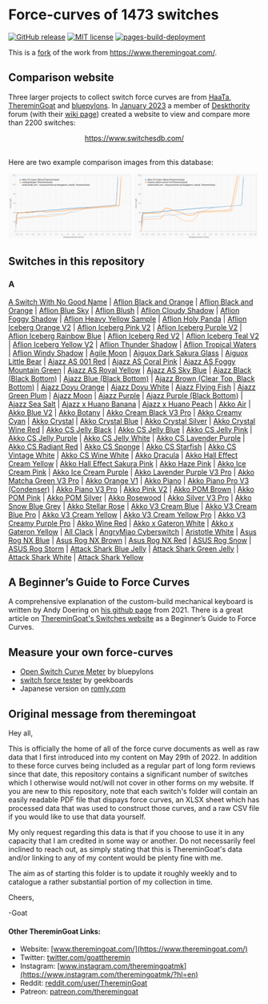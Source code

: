 # Force-curves of 1473 switches

[![GitHub release](https://img.shields.io/github/release/kreier/force-curves.svg)](https://GitHub.com/kreier/force-curves/releases/)
[![MIT license](https://img.shields.io/github/license/kreier/force-curves)](https://kreier.mit-license.org/)
[![pages-build-deployment](https://github.com/kreier/force-curves/actions/workflows/pages/pages-build-deployment/badge.svg)](https://github.com/kreier/force-curves/actions/workflows/pages/pages-build-deployment)

This is a [fork](https://github.com/ThereminGoat/force-curves) of the work from https://www.theremingoat.com/.

## Comparison website

Three larger projects to collect switch force curves are from [HaaTa](https://chart-studio.plotly.com/~haata#/), [ThereminGoat](https://github.com/ThereminGoat/force-curves) and [bluepylons](https://github.com/bluepylons/Open-Switch-Curve-Meter). In [January 2023](https://deskthority.net/viewtopic.php?t=27819) a member of [Deskthority](https://deskthority.net/) forum (with their [wiki page](https://deskthority.net/wiki/)) created a website to view and compare more than 2200 switches:

<div align="center">
<a href="https://www.switchesdb.com/">https://www.switchesdb.com/</br></br></a>
</div>

Here are two example comparison images from this database:

<img src="code/Akko_V3_Cream_Yellow_Leobog_Reaper.svg" width="49%"> <img src="code/Akko_V3_Cream_Yellow_Outemu_Silent_Lemon_V3.svg" width="49%">

## Switches in this repository

### A

[A Switch With No Good Name](data/A%20Switch%20With%20No%20Good%20Name/A%20Switch%20With%20No%20Good%20Name.pdf) | 
[Aflion Black and Orange](data/Aflion%20Black%20and%20Orange/Aflion%20Black%20and%20Orange.pdf) | 
[Aflion Black and Orange](https://kreier.github.io/force-curves/_data/Aflion%20Black%20and%20Orange/Aflion%20Black%20and%20Orange.pdf) |
[Aflion Blue Sky](https://kreier.github.io/force-curves/_data/Aflion%20Blue%20Sky/Aflion%20Blue%20Sky.pdf) |
[Aflion Blush](https://kreier.github.io/force-curves/_data/Aflion%20Blush/Aflion%20Blush.pdf) |
[Aflion Cloudy Shadow](https://kreier.github.io/force-curves/_data/Aflion%20Cloudy%20Shadow/Aflion%20Cloudy%20Shadow.pdf) |
[Aflion Foggy Shadow](https://kreier.github.io/force-curves/_data/Aflion%20Foggy%20Shadow/Aflion%20Foggy%20Shadow.pdf) |
[Aflion Heavy Yellow Sample](https://kreier.github.io/force-curves/_data/Aflion%20Heavy%20Yellow%20Sample/Aflion%20Heavy%20Yellow%20Sample.pdf) |
[Aflion Holy Panda](https://kreier.github.io/force-curves/_data/Aflion%20Holy%20Panda/Aflion%20Holy%20Panda.pdf) |
[Aflion Iceberg Orange V2](https://kreier.github.io/force-curves/_data/Aflion%20Iceberg%20Orange%20V2/Aflion%20Iceberg%20Orange%20V2.pdf) |
[Aflion Iceberg Pink V2](https://kreier.github.io/force-curves/_data/Aflion%20Iceberg%20Pink%20V2/Aflion%20Iceberg%20Pink%20V2.pdf) |
[Aflion Iceberg Purple V2](https://kreier.github.io/force-curves/_data/Aflion%20Iceberg%20Purple%20V2/Aflion%20Iceberg%20Purple%20V2.pdf) |
[Aflion Iceberg Rainbow Blue](https://kreier.github.io/force-curves/_data/Aflion%20Iceberg%20Rainbow%20Blue/Aflion%20Iceberg%20Rainbow%20Blue.pdf) |
[Aflion Iceberg Red V2](https://kreier.github.io/force-curves/_data/Aflion%20Iceberg%20Red%20V2/Aflion%20Iceberg%20Red%20V2.pdf) |
[Aflion Iceberg Teal V2](https://kreier.github.io/force-curves/_data/Aflion%20Iceberg%20Teal%20V2/Aflion%20Iceberg%20Teal%20V2.pdf) |
[Aflion Iceberg Yellow V2](https://kreier.github.io/force-curves/_data/Aflion%20Iceberg%20Yellow%20V2/Aflion%20Iceberg%20Yellow%20V2.pdf) |
[Aflion Thunder Shadow](https://kreier.github.io/force-curves/_data/Aflion%20Thunder%20Shadow/Aflion%20Thunder%20Shadow.pdf) |
[Aflion Tropical Waters](https://kreier.github.io/force-curves/_data/Aflion%20Tropical%20Waters/Aflion%20Tropical%20Waters.pdf) |
[Aflion Windy Shadow](https://kreier.github.io/force-curves/_data/Aflion%20Windy%20Shadow/Aflion%20Windy%20Shadow.pdf) |
[Agile Moon](https://kreier.github.io/force-curves/_data/Agile%20Moon/Agile%20Moon.pdf) |
[Aiguox Dark Sakura Glass](https://kreier.github.io/force-curves/_data/Aiguox%20Dark%20Sakura%20Glass/Aiguox%20Dark%20Sakura%20Glass.pdf) |
[Aiguox Little Bear](https://kreier.github.io/force-curves/_data/Aiguox%20Little%20Bear/Aiguox%20Little%20Bear.pdf) |
[Ajazz AS 001 Red](https://kreier.github.io/force-curves/_data/Ajazz%20AS%20001%20Red/Ajazz%20AS%20001%20Red.pdf) |
[Ajazz AS Coral Pink](https://kreier.github.io/force-curves/_data/Ajazz%20AS%20Coral%20Pink/Ajazz%20AS%20Coral%20Pink.pdf) |
[Ajazz AS Foggy Mountain Green](https://kreier.github.io/force-curves/_data/Ajazz%20AS%20Foggy%20Mountain%20Green/Ajazz%20AS%20Foggy%20Mountain%20Green.pdf) |
[Ajazz AS Royal Yellow](https://kreier.github.io/force-curves/_data/Ajazz%20AS%20Royal%20Yellow/Ajazz%20AS%20Royal%20Yellow.pdf) |
[Ajazz AS Sky Blue](https://kreier.github.io/force-curves/_data/Ajazz%20AS%20Sky%20Blue/Ajazz%20AS%20Sky%20Blue.pdf) |
[Ajazz Black (Black Bottom)](https://kreier.github.io/force-curves/_data/Ajazz%20Black%20(Black%20Bottom)/Ajazz%20Black%20(Black%20Bottom).pdf) |
[Ajazz Blue (Black Bottom)](https://kreier.github.io/force-curves/_data/Ajazz%20Blue%20(Black%20Bottom)/Ajazz%20Blue%20(Black%20Bottom).pdf) |
[Ajazz Brown (Clear Top, Black Bottom)](https://kreier.github.io/force-curves/_data/Ajazz%20Brown%20(Clear%20Top,%20Black%20Bottom)/Ajazz%20Brown%20(Clear%20Top,%20Black%20Bottom).pdf) |
[Ajazz Doyu Orange](https://kreier.github.io/force-curves/_data/Ajazz%20Doyu%20Orange/Ajazz%20Doyu%20Orange.pdf) |
[Ajazz Doyu White](https://kreier.github.io/force-curves/_data/Ajazz%20Doyu%20White/Ajazz%20Doyu%20White.pdf) |
[Ajazz Flying Fish](https://kreier.github.io/force-curves/_data/Ajazz%20Flying%20Fish/Ajazz%20Flying%20Fish.pdf) |
[Ajazz Green Plum](https://kreier.github.io/force-curves/_data/Ajazz%20Green%20Plum/Ajazz%20Green%20Plum.pdf) |
[Ajazz Moon](https://kreier.github.io/force-curves/_data/Ajazz%20Moon/Ajazz%20Moon.pdf) |
[Ajazz Purple](https://kreier.github.io/force-curves/_data/Ajazz%20Purple/Ajazz%20Purple.pdf) |
[Ajazz Purple (Black Bottom)](https://kreier.github.io/force-curves/_data/Ajazz%20Purple%20(Black%20Bottom)/Ajazz%20Purple%20(Black%20Bottom).pdf) |
[Ajazz Sea Salt](https://kreier.github.io/force-curves/_data/Ajazz%20Sea%20Salt/Ajazz%20Sea%20Salt.pdf) |
[Ajazz x Huano Banana](https://kreier.github.io/force-curves/_data/Ajazz%20x%20Huano%20Banana/Ajazz%20x%20Huano%20Banana.pdf) |
[Ajazz x Huano Peach](https://kreier.github.io/force-curves/_data/Ajazz%20x%20Huano%20Peach/Ajazz%20x%20Huano%20Peach.pdf) |
[Akko Air](https://kreier.github.io/force-curves/_data/Akko%20Air/Akko%20Air.pdf) |
[Akko Blue V2](https://kreier.github.io/force-curves/_data/Akko%20Blue%20V2/Akko%20Blue%20V2.pdf) |
[Akko Botany](https://kreier.github.io/force-curves/_data/Akko%20Botany/Akko%20Botany.pdf) |
[Akko Cream Black V3 Pro](https://kreier.github.io/force-curves/_data/Akko%20Cream%20Black%20V3%20Pro/Akko%20Cream%20Black%20V3%20Pro.pdf) |
[Akko Creamy Cyan](https://kreier.github.io/force-curves/_data/Akko%20Creamy%20Cyan/Akko%20Creamy%20Cyan.pdf) |
[Akko Crystal](https://kreier.github.io/force-curves/_data/Akko%20Crystal/Akko%20Crystal.pdf) |
[Akko Crystal Blue](https://kreier.github.io/force-curves/_data/Akko%20Crystal%20Blue/Akko%20Crystal%20Blue.pdf) |
[Akko Crystal Silver](https://kreier.github.io/force-curves/_data/Akko%20Crystal%20Silver/Akko%20Crystal%20Silver.pdf) |
[Akko Crystal Wine Red](https://kreier.github.io/force-curves/_data/Akko%20Crystal%20Wine%20Red/Akko%20Crystal%20Wine%20Red.pdf) |
[Akko CS Jelly Black](https://kreier.github.io/force-curves/_data/Akko%20CS%20Jelly%20Black/Akko%20CS%20Jelly%20Black.pdf) |
[Akko CS Jelly Blue](https://kreier.github.io/force-curves/_data/Akko%20CS%20Jelly%20Blue/Akko%20CS%20Jelly%20Blue.pdf) |
[Akko CS Jelly Pink](https://kreier.github.io/force-curves/_data/Akko%20CS%20Jelly%20Pink/Akko%20CS%20Jelly%20Pink.pdf) |
[Akko CS Jelly Purple](https://kreier.github.io/force-curves/_data/Akko%20CS%20Jelly%20Purple/Akko%20CS%20Jelly%20Purple.pdf) |
[Akko CS Jelly White](https://kreier.github.io/force-curves/_data/Akko%20CS%20Jelly%20White/Akko%20CS%20Jelly%20White.pdf) |
[Akko CS Lavender Purple](https://kreier.github.io/force-curves/_data/Akko%20CS%20Lavender%20Purple/Akko%20CS%20Lavender%20Purple.pdf) |
[Akko CS Radiant Red](https://kreier.github.io/force-curves/_data/Akko%20CS%20Radiant%20Red/Akko%20CS%20Radiant%20Red.pdf) |
[Akko CS Sponge](https://kreier.github.io/force-curves/_data/Akko%20CS%20Sponge/Akko%20CS%20Sponge.pdf) |
[Akko CS Starfish](https://kreier.github.io/force-curves/_data/Akko%20CS%20Starfish/Akko%20CS%20Starfish.pdf) |
[Akko CS Vintage White](https://kreier.github.io/force-curves/_data/Akko%20CS%20Vintage%20White/Akko%20CS%20Vintage%20White.pdf) |
[Akko CS Wine White](https://kreier.github.io/force-curves/_data/Akko%20CS%20Wine%20White/Akko%20CS%20Wine%20White.pdf) |
[Akko Dracula](https://kreier.github.io/force-curves/_data/Akko%20Dracula/Akko%20Dracula.pdf) |
[Akko Hall Effect Cream Yellow](https://kreier.github.io/force-curves/_data/Akko%20Hall%20Effect%20Cream%20Yellow/Akko%20Hall%20Effect%20Cream%20Yellow.pdf) |
[Akko Hall Effect Sakura Pink](https://kreier.github.io/force-curves/_data/Akko%20Hall%20Effect%20Sakura%20Pink/Akko%20Hall%20Effect%20Sakura%20Pink.pdf) |
[Akko Haze Pink](https://kreier.github.io/force-curves/_data/Akko%20Haze%20Pink/Akko%20Haze%20Pink.pdf) |
[Akko Ice Cream Pink](https://kreier.github.io/force-curves/_data/Akko%20Ice%20Cream%20Pink/Akko%20Ice%20Cream%20Pink.pdf) |
[Akko Ice Cream Purple](https://kreier.github.io/force-curves/_data/Akko%20Ice%20Cream%20Purple/Akko%20Ice%20Cream%20Purple.pdf) |
[Akko Lavender Purple V3 Pro](https://kreier.github.io/force-curves/_data/Akko%20Lavender%20Purple%20V3%20Pro/Akko%20Lavender%20Purple%20V3%20Pro.pdf) |
[Akko Matcha Green V3 Pro](https://kreier.github.io/force-curves/_data/Akko%20Matcha%20Green%20V3%20Pro/Akko%20Matcha%20Green%20V3%20Pro.pdf) |
[Akko Orange V1](https://kreier.github.io/force-curves/_data/Akko%20Orange%20V1/Akko%20Orange%20V1.pdf) |
[Akko Piano](https://kreier.github.io/force-curves/_data/Akko%20Piano/Akko%20Piano.pdf) |
[Akko Piano Pro V3 (Condenser)](https://kreier.github.io/force-curves/_data/Akko%20Piano%20Pro%20V3%20(Condenser)/Akko%20Piano%20Pro%20V3%20(Condenser).pdf) |
[Akko Piano V3 Pro](https://kreier.github.io/force-curves/_data/Akko%20Piano%20V3%20Pro/Akko%20Piano%20V3%20Pro.pdf) |
[Akko Pink V2](https://kreier.github.io/force-curves/_data/Akko%20Pink%20V2/Akko%20Pink%20V2.pdf) |
[Akko POM Brown](https://kreier.github.io/force-curves/_data/Akko%20POM%20Brown/Akko%20POM%20Brown.pdf) |
[Akko POM Pink](https://kreier.github.io/force-curves/_data/Akko%20POM%20Pink/Akko%20POM%20Pink.pdf) |
[Akko POM Silver](https://kreier.github.io/force-curves/_data/Akko%20POM%20Silver/Akko%20POM%20Silver.pdf) |
[Akko Rosewood](https://kreier.github.io/force-curves/_data/Akko%20Rosewood/Akko%20Rosewood.pdf) |
[Akko Silver V3 Pro](https://kreier.github.io/force-curves/_data/Akko%20Silver%20V3%20Pro/Akko%20Silver%20V3%20Pro.pdf) |
[Akko Snow Blue Grey](https://kreier.github.io/force-curves/_data/Akko%20Snow%20Blue%20Grey/Akko%20Snow%20Blue%20Grey.pdf) |
[Akko Stellar Rose](https://kreier.github.io/force-curves/_data/Akko%20Stellar%20Rose/Akko%20Stellar%20Rose.pdf) |
[Akko V3 Cream Blue](https://kreier.github.io/force-curves/_data/Akko%20V3%20Cream%20Blue/Akko%20V3%20Cream%20Blue.pdf) |
[Akko V3 Cream Blue Pro](https://kreier.github.io/force-curves/_data/Akko%20V3%20Cream%20Blue%20Pro/Akko%20V3%20Cream%20Blue%20Pro.pdf) |
[Akko V3 Cream Yellow](https://kreier.github.io/force-curves/_data/Akko%20V3%20Cream%20Yellow/Akko%20V3%20Cream%20Yellow.pdf) |
[Akko V3 Cream Yellow Pro](https://kreier.github.io/force-curves/_data/Akko%20V3%20Cream%20Yellow%20Pro/Akko%20V3%20Cream%20Yellow%20Pro.pdf) |
[Akko V3 Creamy Purple Pro](https://kreier.github.io/force-curves/_data/Akko%20V3%20Creamy%20Purple%20Pro/Akko%20V3%20Creamy%20Purple%20Pro.pdf) |
[Akko Wine Red](https://kreier.github.io/force-curves/_data/Akko%20Wine%20Red/Akko%20Wine%20Red.pdf) |
[Akko x Gateron White](https://kreier.github.io/force-curves/_data/Akko%20x%20Gateron%20White/Akko%20x%20Gateron%20White.pdf) |
[Akko x Gateron Yellow](https://kreier.github.io/force-curves/_data/Akko%20x%20Gateron%20Yellow/Akko%20x%20Gateron%20Yellow.pdf) |
[All Clack](https://kreier.github.io/force-curves/_data/All%20Clack/All%20Clack.pdf) |
[AngryMiao Cyberswitch](https://kreier.github.io/force-curves/_data/AngryMiao%20Cyberswitch/AngryMiao%20Cyberswitch.pdf) |
[Aristotle White](https://kreier.github.io/force-curves/_data/Aristotle%20White/Aristotle%20White.pdf) |
[Asus Rog NX Blue](https://kreier.github.io/force-curves/_data/Asus%20Rog%20NX%20Blue/Asus%20Rog%20NX%20Blue.pdf) |
[Asus Rog NX Brown](https://kreier.github.io/force-curves/_data/Asus%20Rog%20NX%20Brown/Asus%20Rog%20NX%20Brown.pdf) |
[Asus Rog NX Red](https://kreier.github.io/force-curves/_data/Asus%20Rog%20NX%20Red/Asus%20Rog%20NX%20Red.pdf) |
[ASUS Rog Snow](https://kreier.github.io/force-curves/_data/ASUS%20Rog%20Snow/ASUS%20Rog%20Snow.pdf) |
[ASUS Rog Storm](https://kreier.github.io/force-curves/_data/ASUS%20Rog%20Storm/ASUS%20Rog%20Storm.pdf) |
[Attack Shark Blue Jelly](https://kreier.github.io/force-curves/_data/Attack%20Shark%20Blue%20Jelly/Attack%20Shark%20Blue%20Jelly.pdf) |
[Attack Shark Green Jelly](https://kreier.github.io/force-curves/_data/Attack%20Shark%20Green%20Jelly/Attack%20Shark%20Green%20Jelly.pdf) |
[Attack Shark White](https://kreier.github.io/force-curves/_data/Attack%20Shark%20White/Attack%20Shark%20White.pdf) |
[Attack Shark Yellow](https://kreier.github.io/force-curves/_data/Attack%20Shark%20Yellow/Attack%20Shark%20Yellow.pdf)

## A Beginner’s Guide to Force Curves

A comprehensive explanation of the custom-build mechanical keyboard is written by Andy Doering on [his github page](https://github.com/AndyDoering/Keyboards) from 2021. There is a great article on [ThereminGoat's Switches website](https://www.theremingoat.com/blog/a-beginners-guide-to-force-curves) as a Beginner’s Guide to Force Curves.

## Measure your own force-curves

- [Open Switch Curve Meter](https://github.com/bluepylons/Open-Switch-Curve-Meter/tree/main) by bluepylons
- [switch force tester](https://github.com/geekboards/switch-force-tester) by geekboards
- Japanese version on [romly.com](https://romly.com/blog/c99_jikunohakari/)

## Original message from theremingoat

Hey all,

This is officially the home of all of the force curve documents as well as raw data that I first introduced into my content on May 29th of 2022. In addition to these force curves being included as a regular part of long form reviews since that date, this repository contains a significant number of switches which I otherwise would not/will not cover in other forms on my website. If you are new to this repository, note that each switch's folder will contain an easily readable PDF file that dispays force curves, an XLSX sheet which has processed data that was used to construct those curves, and a raw CSV file if you would like to use that data yourself.

My only request regarding this data is that if you choose to use it in any capacity that I am credited in some way or another. Do not necessarily feel inclined to reach out, as simply stating that this is ThereminGoat's data and/or linking to any of my content would be plenty fine with me.

The aim as of starting this folder is to update it roughly weekly and to catalogue a rather substantial portion of my collection in time.

Cheers,

-Goat

#### Other ThereminGoat Links:

- Website: [www.theremingoat.com/](https://www.theremingoat.com/)
- Twitter: [twitter.com/goattheremin](https://twitter.com/goattheremin?lang=en)
- Instagram: [www.instagram.com/theremingoatmk](https://www.instagram.com/theremingoatmk/?hl=en)
- Reddit: [reddit.com/user/ThereminGoat](https://www.reddit.com/user/ThereminGoat/)
- Patreon: [patreon.com/theremingoat](https://www.patreon.com/theremingoat)
 
